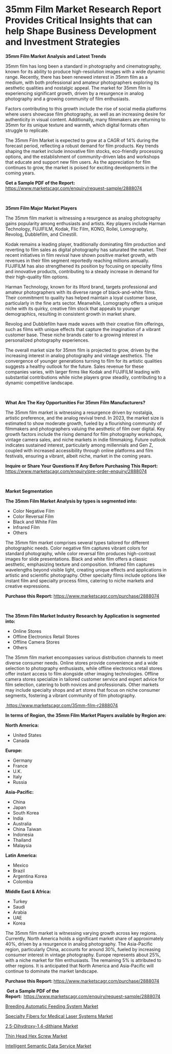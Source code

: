 <p><h1>35mm Film Market Research Report Provides Critical Insights that can help Shape Business Development and Investment Strategies</h1></p><p><strong>35mm Film Market Analysis and Latest Trends</strong></p>
<p><p>35mm film has long been a standard in photography and cinematography, known for its ability to produce high-resolution images with a wide dynamic range. Recently, there has been renewed interest in 35mm film as a medium, with both professional and amateur photographers exploring its aesthetic qualities and nostalgic appeal. The market for 35mm film is experiencing significant growth, driven by a resurgence in analog photography and a growing community of film enthusiasts. </p><p>Factors contributing to this growth include the rise of social media platforms where users showcase film photography, as well as an increasing desire for authenticity in visual content. Additionally, many filmmakers are returning to 35mm for its unique texture and warmth, which digital formats often struggle to replicate. </p><p>The 35mm Film Market is expected to grow at a CAGR of 14% during the forecast period, reflecting a robust demand for film products. Key trends shaping the market include innovative film stocks, eco-friendly processing options, and the establishment of community-driven labs and workshops that educate and support new film users. As the appreciation for film continues to grow, the market is poised for exciting developments in the coming years.</p></p>
<p><strong>Get a Sample PDF of the Report:&nbsp;</strong> <a href="https://www.marketscagr.com/enquiry/request-sample/2888074?utm_campaign=1868&utm_medium=2&utm_source=Github&utm_content=ia&utm_term=14032025&utm_id=35mm-film">https://www.marketscagr.com/enquiry/request-sample/2888074</a></p>
<p>&nbsp;</p>
<p><strong>35mm Film Major Market Players</strong></p>
<p><p>The 35mm film market is witnessing a resurgence as analog photography gains popularity among enthusiasts and artists. Key players include Harman Technology, FUJIFILM, Kodak, Flic Film, KONO, Rollei, Lomography, Revolog, Dubblefilm, and Cinestill. </p><p>Kodak remains a leading player, traditionally dominating film production and reverting to film sales as digital photography has saturated the market. Their recent initiatives in film revival have shown positive market growth, with revenues in their film segment reportedly reaching millions annually. FUJIFILM has also strengthened its position by focusing on specialty films and innovative products, contributing to a steady increase in demand for their high-quality film options.</p><p>Harman Technology, known for its Ilford brand, targets professional and amateur photographers with its diverse range of black-and-white films. Their commitment to quality has helped maintain a loyal customer base, particularly in the fine arts sector. Meanwhile, Lomography offers a unique niche with its quirky, creative film stock that appeals to younger demographics, resulting in consistent growth in market share.</p><p>Revolog and Dubblefilm have made waves with their creative film offerings, such as films with unique effects that capture the imagination of a vibrant customer base. These niche brands cater to a growing interest in personalized photography experiences.</p><p>The overall market size for 35mm film is projected to grow, driven by the increasing interest in analog photography and vintage aesthetics. The convergence of younger generations turning to film for its artistic qualities suggests a healthy outlook for the future. Sales revenue for these companies varies, with larger firms like Kodak and FUJIFILM leading with substantial contributions while niche players grow steadily, contributing to a dynamic competitive landscape.</p></p>
<p>&nbsp;</p>
<p><strong>What Are The Key Opportunities For 35mm Film Manufacturers?</strong></p>
<p><p>The 35mm film market is witnessing a resurgence driven by nostalgia, artistic preference, and the analog revival trend. In 2023, the market size is estimated to show moderate growth, fueled by a flourishing community of filmmakers and photographers valuing the aesthetic of film over digital. Key growth factors include the rising demand for film photography workshops, vintage camera sales, and niche markets in indie filmmaking. Future outlook indicates sustained interest, particularly among millennials and Gen Z, coupled with increased accessibility through online platforms and film festivals, ensuring a vibrant, albeit niche, market in the coming years.</p></p>
<p><strong>Inquire or Share Your Questions If Any Before Purchasing This Report:</strong> <a href="https://www.marketscagr.com/enquiry/pre-order-enquiry/2888074?utm_campaign=1868&utm_medium=2&utm_source=Github&utm_content=ia&utm_term=14032025&utm_id=35mm-film">https://www.marketscagr.com/enquiry/pre-order-enquiry/2888074</a></p>
<p>&nbsp;</p>
<p><strong>Market Segmentation</strong></p>
<p><strong>The 35mm Film Market Analysis by types is segmented into:</strong></p>
<p><ul><li>Color Negative Film</li><li>Color Reversal Film</li><li>Black and White Film</li><li>Infrared Film</li><li>Others</li></ul></p>
<p><p>The 35mm film market comprises several types tailored for different photographic needs. Color negative film captures vibrant colors for standard photography, while color reversal film produces high-contrast images for slide presentations. Black and white film offers a classic aesthetic, emphasizing texture and composition. Infrared film captures wavelengths beyond visible light, creating unique effects and applications in artistic and scientific photography. Other specialty films include options like instant film and specialty process films, catering to niche markets and creative expressions.</p></p>
<p><strong>Purchase this Report:&nbsp;</strong><a href="https://www.marketscagr.com/purchase/2888074?utm_campaign=1868&utm_medium=2&utm_source=Github&utm_content=ia&utm_term=14032025&utm_id=35mm-film">https://www.marketscagr.com/purchase/2888074</a></p>
<p>&nbsp;</p>
<p><strong>The 35mm Film Market Industry Research by Application is segmented into:</strong></p>
<p><ul><li>Online Stores</li><li>Offline Electronics Retail Stores</li><li>Offline Camera Stores</li><li>Others</li></ul></p>
<p><p>The 35mm film market encompasses various distribution channels to meet diverse consumer needs. Online stores provide convenience and a wide selection to photography enthusiasts, while offline electronics retail stores offer instant access to film alongside other imaging technologies. Offline camera stores specialize in tailored customer service and expert advice for film selection, catering to both novices and professionals. Other markets may include specialty shops and art stores that focus on niche consumer segments, fostering a vibrant community of film photography.</p></p>
<p><a href="https://www.marketscagr.com/35mm-film-r2888074?utm_campaign=1868&utm_medium=2&utm_source=Github&utm_content=ia&utm_term=14032025&utm_id=35mm-film">&nbsp;https://www.marketscagr.com/35mm-film-r2888074</a></p>
<p><strong>In terms of Region, the 35mm Film Market Players available by Region are:</strong></p>
<p>
    <p> <strong> North America: </strong>
        <ul>
            <li>United States</li>
            <li>Canada</li>
        </ul>
        </p> 
    <p> <strong> Europe: </strong>
        <ul>
            <li>Germany</li>
            <li>France</li>
            <li>U.K.</li>
            <li>Italy</li>
            <li>Russia</li>
        </ul>
        </p> 
    <p> <strong> Asia-Pacific: </strong>
        <ul>
            <li>China</li>
            <li>Japan</li>
            <li>South Korea</li>
            <li>India</li>
            <li>Australia</li>
            <li>China Taiwan</li>
            <li>Indonesia</li>
            <li>Thailand</li>
            <li>Malaysia</li>
        </ul>
        </p> 
    <p> <strong> Latin America: </strong>
        <ul>
            <li>Mexico</li>
            <li>Brazil</li>
            <li>Argentina Korea</li>
            <li>Colombia</li>
        </ul>
        </p> 
    <p> <strong> Middle East & Africa: </strong>
        <ul>
            <li>Turkey</li>
            <li>Saudi</li>
            <li>Arabia</li>
            <li>UAE</li>
            <li>Korea</li>
        </ul>
    </p>
    </p>
<p><p>The 35mm film market is witnessing varying growth across key regions. Currently, North America holds a significant market share of approximately 40%, driven by a resurgence in analog photography. The Asia-Pacific region, particularly China, accounts for around 30%, fueled by increasing consumer interest in vintage photography. Europe represents about 25%, with a niche market for film enthusiasts. The remaining 5% is attributed to other regions. It is anticipated that North America and Asia-Pacific will continue to dominate the market landscape.</p></p>
<p><strong>Purchase this Report: </strong><a href="https://www.marketscagr.com/purchase/2888074?utm_campaign=1868&utm_medium=2&utm_source=Github&utm_content=ia&utm_term=14032025&utm_id=35mm-film">https://www.marketscagr.com/purchase/2888074</a></p>
<p>&nbsp;<strong>Get a Sample PDF of the Report:&nbsp;&nbsp;</strong><a href="https://www.marketscagr.com/enquiry/request-sample/2888074?utm_campaign=1868&utm_medium=2&utm_source=Github&utm_content=ia&utm_term=14032025&utm_id=35mm-film">https://www.marketscagr.com/enquiry/request-sample/2888074</a></p>
<p><strong></strong></p>
<p><p><a href="https://github.com/naanaafranxu/Market-Research-Report-List-1/blob/main/breeding-automatic-feeding-system-market.md?utm_campaign=1868&utm_medium=2&utm_source=Github&utm_content=ia&utm_term=14032025&utm_id=35mm-film">Breeding Automatic Feeding System Market</a></p><p><a href="https://github.com/suebabuhai/Market-Research-Report-List-1/blob/main/specialty-fibers-for-medical-laser-systems-market.md?utm_campaign=1868&utm_medium=2&utm_source=Github&utm_content=ia&utm_term=14032025&utm_id=35mm-film">Specialty Fibers for Medical Laser Systems Market</a></p><p><a href="https://github.com/RickHolmes3/Market-Research-Report-List-7/blob/main/25-dihydroxy-14-dithiane-market.md?utm_campaign=1868&utm_medium=2&utm_source=Github&utm_content=ia&utm_term=14032025&utm_id=35mm-film">2,5-Dihydroxy-1,4-dithiane Market</a></p><p><a href="https://github.com/goliareanoyh/Market-Research-Report-List-1/blob/main/thin-head-hex-screw-market.md?utm_campaign=1868&utm_medium=2&utm_source=Github&utm_content=ia&utm_term=14032025&utm_id=35mm-film">Thin Head Hex Screw Market</a></p><p><a href="https://github.com/nyanikumchu/Market-Research-Report-List-1/blob/main/intelligent-semantic-data-service-market.md?utm_campaign=1868&utm_medium=2&utm_source=Github&utm_content=ia&utm_term=14032025&utm_id=35mm-film">Intelligent Semantic Data Service Market</a></p></p>